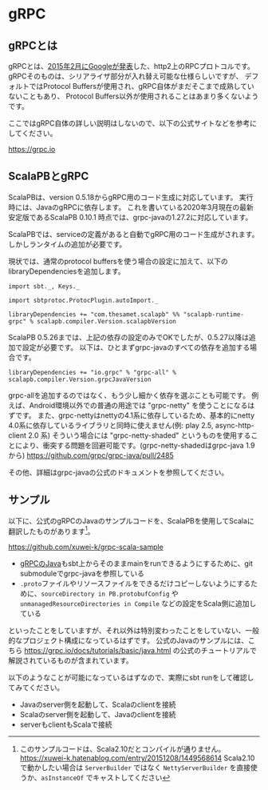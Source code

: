 # gRPC

## gRPCとは

gRPCとは、[2015年2月にGoogleが発表](https://developers-jp.googleblog.com/2015/03/http2-rpc-grpc.html)した、http2上のRPCプロトコルです。
gRPCそのものは、シリアライザ部分が入れ替え可能な仕様らしいですが、
デフォルトではProtocol Buffersが使用され、gRPC自体がまだそこまで成熟していないこともあり、
Protocol Buffers以外が使用されることはあまり多くないようです。

ここではgRPC自体の詳しい説明はしないので、以下の公式サイトなどを参考にしてください。

https://grpc.io

## ScalaPBとgRPC

ScalaPBは、version 0.5.18からgRPC用のコード生成に対応しています。
実行時には、JavaのgRPCに依存します。
これを書いている2020年3月現在の最新安定版であるScalaPB 0.10.1 時点では、grpc-javaの1.27.2に対応しています。

ScalaPBでは、serviceの定義があると自動でgRPC用のコード生成がされます。
しかしランタイムの追加が必要です。

現状では、通常のprotocol buffersを使う場合の設定に加えて、以下のlibraryDependenciesを追加します。

```tut:invisible
import sbt._, Keys._

import sbtprotoc.ProtocPlugin.autoImport._
```

```tut:silent
libraryDependencies += "com.thesamet.scalapb" %% "scalapb-runtime-grpc" % scalapb.compiler.Version.scalapbVersion
```

ScalaPB 0.5.26までは、上記の依存の設定のみでOKでしたが、0.5.27以降は追加で設定が必要です。
以下は、ひとまずgrpc-javaのすべての依存を追加する場合です。

```tut:silent
libraryDependencies += "io.grpc" % "grpc-all" % scalapb.compiler.Version.grpcJavaVersion
```

grpc-allを追加するのではなく、もう少し細かく依存を選ぶことも可能です。
例えば、Android環境以外での普通の用途では "grpc-netty" を使うことになるはずです。
また、grpc-nettyはnettyの4.1系に依存しているため、基本的にnetty 4.0系に依存しているライブラリと同時に使えません(例: play 2.5, async-http-client 2.0 系)
そういう場合には "grpc-netty-shaded" というものを使用することにより、衝突する問題を回避可能です。(grpc-netty-shadedはgrpc-java 1.9から)
https://github.com/grpc/grpc-java/pull/2485

その他、詳細はgrpc-javaの公式のドキュメントを参照してください。

## サンプル

以下に、公式のgRPCのJavaのサンプルコードを、ScalaPBを使用してScalaに翻訳したものがあります[^scala-version]。

https://github.com/xuwei-k/grpc-scala-sample

- [gRPCのJava](https://github.com/grpc/grpc-java/)もsbt上からそのままmainをrunできるようにするために、git submoduleでgrpc-javaを参照している
- `.proto`ファイルやリソースファイルをできるだけコピーしないようにするために、`sourceDirectory in PB.protobufConfig` や `unmanagedResourceDirectories in Compile` などの設定をScala側に追加している

といったことをしていますが、それ以外は特別変わったことをしていない、一般的なプロジェクト構成になっているはずです。
公式のJavaのサンプルには、こちら https://grpc.io/docs/tutorials/basic/java.html の公式のチュートリアルで解説されているものが含まれています。

以下のようなことが可能になっているはずなので、実際にsbt runをして確認してみてください。

- Javaのserver側を起動して、Scalaのclientを接続
- Scalaのserver側を起動して、Javaのclientを接続
- serverもclientもScalaで接続


[^scala-version]: このサンプルコードは、Scala2.10だとコンパイルが通りません。 https://xuwei-k.hatenablog.com/entry/20151208/1449568614 Scala2.10で動かしたい場合は `ServerBuilder` ではなく `NettyServerBuilder` を直接使うか、`asInstanceOf` でキャストしてください
